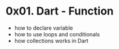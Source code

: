 # 0x01. Dart - Function

- how to declare variable
- how to use loops and conditionals
- how collections works in Dart
